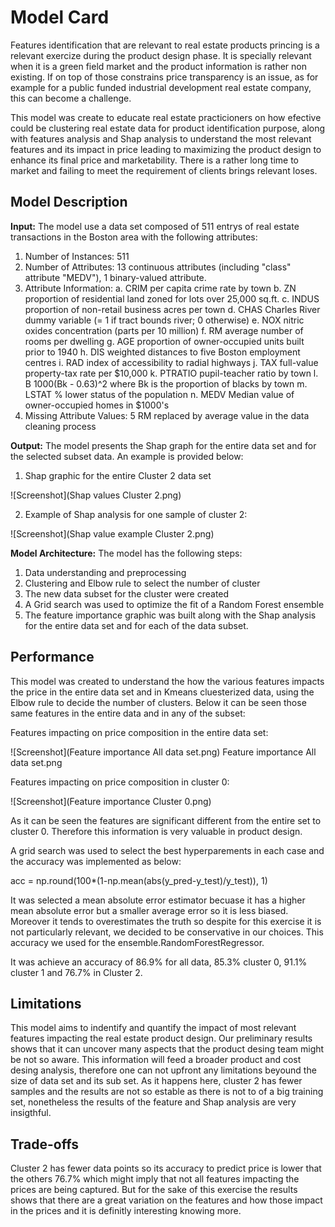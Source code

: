 # Model Card

Features identification that are relevant to real estate products princing is a relevant exercize during the product design phase. It is specially relevant when it is a green field market and the product information is rather non existing. If on top of those constrains price transparency is an issue, as for example for a public funded industrial development real estate company, this can become a challenge.

This model was create to educate real estate practicioners on how efective could be clustering real estate data for product identification purpose, along with features analysis and Shap analysis to understand the most relevant features and its impact in price leading to maximizing the product design to enhance its final price and marketability. There is a rather long time to market and failing to meet the requirement of clients brings relevant loses.

## Model Description

**Input:** The model use a data set composed of 511 entrys of real estate transactions in the Boston area with the following attributes:

1.	Number of Instances: 511
2.	Number of Attributes: 13 continuous attributes (including "class"
attribute "MEDV"), 1 binary-valued attribute.
3.	Attribute Information:
a.	CRIM per capita crime rate by town
b.	ZN proportion of residential land zoned for lots over 25,000 sq.ft.
c.	INDUS proportion of non-retail business acres per town
d.	CHAS Charles River dummy variable (= 1 if tract bounds river; 0 otherwise)
e.	NOX nitric oxides concentration (parts per 10 million)
f.	RM average number of rooms per dwelling
g.	AGE proportion of owner-occupied units built prior to 1940
h.	DIS weighted distances to five Boston employment centres
i.	RAD index of accessibility to radial highways
j.	TAX full-value property-tax rate per $10,000
k.	PTRATIO pupil-teacher ratio by town
l.	B 1000(Bk - 0.63)^2 where Bk is the proportion of blacks by town
m.	LSTAT % lower status of the population
n.	MEDV Median value of owner-occupied homes in $1000's
4.	Missing Attribute Values: 5 RM replaced by average value in the data cleaning process



**Output:** The model presents the Shap graph for the entire data set and for the selected subset data. An example is provided below:
1. Shap graphic for the entire Cluster 2 data set

![Screenshot](Shap values Cluster 2.png)

2. Example of Shap analysis for one sample of cluster 2:

![Screenshot](Shap value example Cluster 2.png)


**Model Architecture:** The model has the following steps:

1. Data understanding and preprocessing
2. Clustering and Elbow rule to select the number of cluster
3. The new data subset for the cluster were created
4. A Grid search was used to optimize the fit of a Random Forest ensemble 
5. The feature importance graphic was built along with the Shap analysis for the entire data set and for each of the data subset.

## Performance

This model was created to understand the how the various features impacts the price in the entire data set and in Kmeans cluesterized data, using the Elbow rule to decide the number of clusters. Below it can be seen those same features in the entire data and in any of the subset:

Features impacting on price composition in the entire data set:

![Screenshot](Feature importance All data set.png) Feature importance All data set.png

Features impacting on price composition in cluster 0:

![Screenshot](Feature importance Cluster 0.png)

As it can be seen the features are significant different from the entire set to cluster 0. Therefore this information is very valuable in product design.

A grid search was used to select the best hyperparements in each case and the accuracy was implemented as below:

acc = np.round(100*(1-np.mean(abs(y_pred-y_test)/y_test)), 1)

It was selected a mean absolute error estimator becuase it has a higher mean absolute error but a smaller average error so it is less biased. Moreover it tends to overestimates the truth so despite for this exercise it is not particularly relevant, we decided to be conservative in our choices. This accuracy we used for the ensemble.RandomForestRegressor. 

It was achieve an accuracy of 86.9% for all data, 85.3% cluster 0, 91.1% cluster 1 and 76.7% in Cluster 2. 

## Limitations

This model aims to indentify and quantify the impact of most relevant features impacting the real estate product design. Our preliminary results shows that it can uncover many aspects that the product desing team might be not so aware. This information will feed a broader product and cost desing analysis, therefore one can not upfront any limitations beyound the size of data set and its sub set. As it happens here, cluster 2 has fewer samples and the results are not so estable as there is not to of a big training set, nonetheless the results of the feature and Shap analysis are very insigthful.

## Trade-offs

Cluster 2 has fewer data points so its accuracy to predict price is lower that the others 76.7% which might imply that not all features impacting the prices are being captured. But for the sake of this exercise the results shows that there are a great variation on the features and how those impact in the prices and it is definitly interesting knowing more. 

